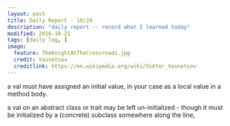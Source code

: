 ```yaml
---
layout: post
title: Daily Report - 10/24
description: "daily report -- record what I learned today"
modified: 2016-10-21
tags: [daily log, ]
image:
  feature: TheKnightAtTheCrossroads.jpg
  credit: Vasnetsov
  creditlink: https://en.wikipedia.org/wiki/Viktor_Vasnetsov
---
```


a val must have assigned an initial value, in your case as a local value in a method body.

a val on an abstract class or trait may be left un-initialized - though it must be initialized by a (concrete) subclass somewhere along the line,
